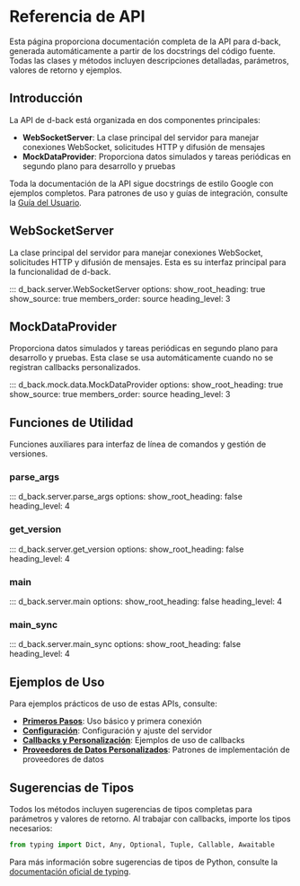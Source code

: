 # Referencia de API

Esta página proporciona documentación completa de la API para d-back, generada automáticamente a partir de los docstrings del código fuente. Todas las clases y métodos incluyen descripciones detalladas, parámetros, valores de retorno y ejemplos.

## Introducción

La API de d-back está organizada en dos componentes principales:

- **WebSocketServer**: La clase principal del servidor para manejar conexiones WebSocket, solicitudes HTTP y difusión de mensajes
- **MockDataProvider**: Proporciona datos simulados y tareas periódicas en segundo plano para desarrollo y pruebas

Toda la documentación de la API sigue docstrings de estilo Google con ejemplos completos. Para patrones de uso y guías de integración, consulte la [Guía del Usuario](user-guide/index.md).

## WebSocketServer

La clase principal del servidor para manejar conexiones WebSocket, solicitudes HTTP y difusión de mensajes. Esta es su interfaz principal para la funcionalidad de d-back.

::: d_back.server.WebSocketServer
    options:
      show_root_heading: true
      show_source: true
      members_order: source
      heading_level: 3

## MockDataProvider

Proporciona datos simulados y tareas periódicas en segundo plano para desarrollo y pruebas. Esta clase se usa automáticamente cuando no se registran callbacks personalizados.

::: d_back.mock.data.MockDataProvider
    options:
      show_root_heading: true
      show_source: true
      members_order: source
      heading_level: 3

## Funciones de Utilidad

Funciones auxiliares para interfaz de línea de comandos y gestión de versiones.

### parse_args

::: d_back.server.parse_args
    options:
      show_root_heading: false
      heading_level: 4

### get_version

::: d_back.server.get_version
    options:
      show_root_heading: false
      heading_level: 4

### main

::: d_back.server.main
    options:
      show_root_heading: false
      heading_level: 4

### main_sync

::: d_back.server.main_sync
    options:
      show_root_heading: false
      heading_level: 4

## Ejemplos de Uso

Para ejemplos prácticos de uso de estas APIs, consulte:

- **[Primeros Pasos](getting-started.md)**: Uso básico y primera conexión
- **[Configuración](user-guide/configuration.md)**: Configuración y ajuste del servidor
- **[Callbacks y Personalización](user-guide/callbacks.md)**: Ejemplos de uso de callbacks
- **[Proveedores de Datos Personalizados](user-guide/custom-data-providers.md)**: Patrones de implementación de proveedores de datos

## Sugerencias de Tipos

Todos los métodos incluyen sugerencias de tipos completas para parámetros y valores de retorno. Al trabajar con callbacks, importe los tipos necesarios:

```python
from typing import Dict, Any, Optional, Tuple, Callable, Awaitable
```

Para más información sobre sugerencias de tipos de Python, consulte la [documentación oficial de typing](https://docs.python.org/3/library/typing.html).
